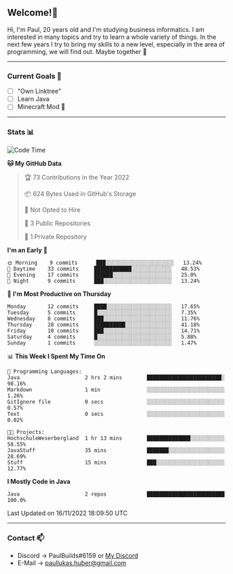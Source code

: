 ## Welcome!👋

Hi, I'm Paul, 20 years old and I'm studying business informatics. I am interested in many topics and try to learn a whole variety of things. In the next few years I try to bring my skills to a new level, especially in the area of programming, we will find out.
Maybe together 🤙

---
### Current Goals 🥅

- [ ] "Own Linktree"
- [ ] Learn Java
- [ ] Minecraft Mod 👀

---
### Stats 📊

<!--START_SECTION:waka-->
![Code Time](http://img.shields.io/badge/Code%20Time-42%20hrs%2044%20mins-blue)

**🐱 My GitHub Data** 

> 🏆 73 Contributions in the Year 2022
 > 
> 📦 624 Bytes Used in GitHub's Storage 
 > 
> 🚫 Not Opted to Hire
 > 
> 📜 3 Public Repositories 
 > 
> 🔑 1 Private Repository 
 > 
**I'm an Early 🐤** 

```text
🌞 Morning    9 commits      ███░░░░░░░░░░░░░░░░░░░░░░   13.24% 
🌆 Daytime    33 commits     ████████████░░░░░░░░░░░░░   48.53% 
🌃 Evening    17 commits     ██████░░░░░░░░░░░░░░░░░░░   25.0% 
🌙 Night      9 commits      ███░░░░░░░░░░░░░░░░░░░░░░   13.24%

```
📅 **I'm Most Productive on Thursday** 

```text
Monday       12 commits     ████░░░░░░░░░░░░░░░░░░░░░   17.65% 
Tuesday      5 commits      █░░░░░░░░░░░░░░░░░░░░░░░░   7.35% 
Wednesday    8 commits      ███░░░░░░░░░░░░░░░░░░░░░░   11.76% 
Thursday     28 commits     ██████████░░░░░░░░░░░░░░░   41.18% 
Friday       10 commits     ███░░░░░░░░░░░░░░░░░░░░░░   14.71% 
Saturday     4 commits      █░░░░░░░░░░░░░░░░░░░░░░░░   5.88% 
Sunday       1 commits      ░░░░░░░░░░░░░░░░░░░░░░░░░   1.47%

```


📊 **This Week I Spent My Time On** 

```text
💬 Programming Languages: 
Java                     2 hrs 2 mins        ████████████████████████░   98.16% 
Markdown                 1 min               ░░░░░░░░░░░░░░░░░░░░░░░░░   1.26% 
GitIgnore file           0 secs              ░░░░░░░░░░░░░░░░░░░░░░░░░   0.57% 
Text                     0 secs              ░░░░░░░░░░░░░░░░░░░░░░░░░   0.02%

🐱‍💻 Projects: 
HochschuleWeserbergland  1 hr 13 mins        ██████████████░░░░░░░░░░░   58.55% 
JavaStuff                35 mins             ███████░░░░░░░░░░░░░░░░░░   28.69% 
Stuff                    15 mins             ███░░░░░░░░░░░░░░░░░░░░░░   12.77%

```

**I Mostly Code in Java** 

```text
Java                     2 repos             █████████████████████████   100.0%

```



 Last Updated on 16/11/2022 18:09:50 UTC
<!--END_SECTION:waka-->

---
### Contact 📫

* Discord -> PaulBuilds#6159 or [My Discord](https://discord.gg/7kq6UnB)
* E-Mail -> paullukas.huber@gmail.com
